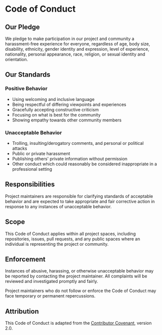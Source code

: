 # Code of Conduct

## Our Pledge

We pledge to make participation in our project and community a harassment-free experience for everyone, regardless of age, body size, disability, ethnicity, gender identity and expression, level of experience, nationality, personal appearance, race, religion, or sexual identity and orientation.

## Our Standards

### Positive Behavior

- Using welcoming and inclusive language
- Being respectful of differing viewpoints and experiences
- Gracefully accepting constructive criticism
- Focusing on what is best for the community
- Showing empathy towards other community members

### Unacceptable Behavior

- Trolling, insulting/derogatory comments, and personal or political attacks
- Public or private harassment
- Publishing others' private information without permission
- Other conduct which could reasonably be considered inappropriate in a professional setting

## Responsibilities

Project maintainers are responsible for clarifying standards of acceptable behavior and are expected to take appropriate and fair corrective action in response to any instances of unacceptable behavior.

## Scope

This Code of Conduct applies within all project spaces, including repositories, issues, pull requests, and any public spaces where an individual is representing the project or community.

## Enforcement

Instances of abusive, harassing, or otherwise unacceptable behavior may be reported by contacting the project maintainer. All complaints will be reviewed and investigated promptly and fairly.

Project maintainers who do not follow or enforce the Code of Conduct may face temporary or permanent repercussions.

## Attribution

This Code of Conduct is adapted from the [Contributor Covenant](https://www.contributor-covenant.org/), version 2.0.

